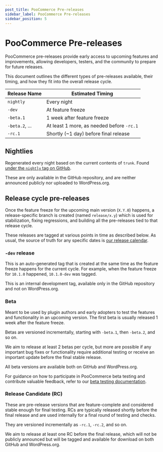 ```yaml
---
post_title: PooCommerce Pre-releases
sidebar_label: PooCommerce Pre-releases
sidebar_position: 5
---
```


# PooCommerce Pre-releases

PooCommerce pre-releases provide early access to upcoming features and improvements, allowing developers, testers, and the community to prepare for future releases.

This document outlines the different types of pre-releases available, their timing, and how they fit into the overall release cycle.

| Release Name      | Estimated Timing                                     |
|-------------------|------------------------------------------------------|
| `nightly`         | Every night                                          |
| `-dev`            | At feature freeze                                    |
| `-beta.1`         | 1 week after feature freeze                          |
| `-beta.2`, ...    | At least 1 more, as needed before `-rc.1`            |
| `-rc.1`           | Shortly (~1 day) before final release                |

## Nightlies

Regenerated every night based on the current contents of `trunk`. Found [under the `nightly` tag on GitHub](https://github.com/poocommerce/poocommerce/releases/tag/nightly).

These are only available in the GitHub repository, and are neither announced publicly nor uploaded to WordPress.org.

## Release cycle pre-releases

Once the feature freeze for the upcoming main version (`X.Y.0`) happens, a release-specific branch is created (named `release/x.y`) which is used for stabilization, fixing regressions, and building all the pre-releases tied to that release cycle.

These releases are tagged at various points in time as described below. As usual, the source of truth for any specific dates is [our release calendar](https://developer.poocommerce.com/release-calendar/).

### `-dev` release

This is an auto-generated tag that is created at the same time as the feature freeze happens for the current cycle. For example, when the feature freeze for `10.1.0` happened, `10.1.0-dev` was tagged.

This is an internal development tag, available only in the GitHub repository and not on WordPress.org.

### Beta

Meant to be used by plugin authors and early adopters to test the features and functionality in an upcoming version. The first beta is usually released 1 week after the feature freeze.

Betas are versioned incrementally, starting with `-beta.1`, then `-beta.2`, and so on.

We aim to release at least 2 betas per cycle, but more are possible if any important bug fixes or functionality require additional testing or receive an important update before the final stable release.

All beta versions are available both on GitHub and WordPress.org.

For guidance on how to participate in PooCommerce beta testing and contribute valuable feedback, refer to our [beta testing documentation](/docs/contribution/testing/beta-testing/).

### Release Candidate (RC)

These are pre-release versions that are feature-complete and considered stable enough for final testing. RCs are typically released shortly before the final release and are used internally for a final round of testing and checks.

They are versioned incrementally as `-rc.1`, `-rc.2`, and so on.

We aim to release at least one RC before the final release, which will not be publicly announced but will be tagged and available for download on both GitHub and WordPress.org.
